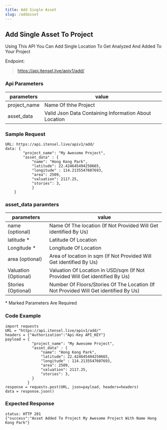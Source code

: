 ```yaml
---
title: Add Single Asset
slug: /addasset
---
```


## Add Single Asset To Project

Using This API You Can Add Single Location To Get Analyzed And Added To Your Project

Endpoint:

> https://api.itensel.live/apiv1/add/

### Api Parameters

| parameters        | value                             |
| ---------------- | --------------------------------- |
| project_name              | Name Of thhe Project    |
| asset_data              | Valid Json Data Containing Information About Location    |

### Sample Request
```
URL: https://api.itensel.live/apiv1/add/
data: {
		"project_name": "My Awesome Project",
        "asset_data" : {
            "name": "Hong Kong Park",
            "latitude": 22.424645494250665,
            "longitude" : 114.2135547607693,
            "area": 2509,
            "valuation": 2117.25,
            "stories": 3,
            }
    }
```

### asset_data paramters

| parameters        | value                             |
| ---------------- | --------------------------------- |
| name (optional)              | Name Of The location (If Not Provided Will Get identified By Us)    |
| latitude *              | Latitude Of Location |
| Longitude *              | Longitude Of Location |
| area (optional)              | Area of location in sqm (If Not Provided Will Get identified By Us) |
| Valuation (Optional)              | Valuation Of Location in USD/sqm (If Not Provided Will Get identified By Us) |
| Stories (Optional)              | Number Of Floors/Stories Of The Location (If Not Provided Will Get identified By Us) |
\* Marked Parameters Are Required

### Code Example

```
import requests
URL = "https://api.itensel.live/apiv1/add/"
headers = {"Authorization":"Api-Key API_KEY"}
payload = {
            "project_name": "My Awesome Project",
            "asset_data" : {
                "name": "Hong Kong Park",
                "latitude": 22.424645494250665,
                "longitude" : 114.2135547607693,
                "area": 2509,
                "valuation": 2117.25,
                "stories": 3,
            }
          }
response = requests.post(URL, json=payload, headers=headers)
data = response.json()
```

### Expected Response
```
status: HTTP 201
{"success":"Asset Added To Project My Awesome Project With Name Hong Kong Park"}
```
